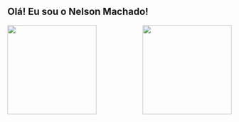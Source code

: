 ##   Olá! Eu sou o Nelson Machado!

<!-- GitHub Stats below -->
<a href="https://github.com/Nelsonmachado97/github-readme-stats">
<img height=200 align="center" src="https://github-readme-stats.vercel.app/api?username=Nelsonmachado97&show_icons=true&theme=transparent" />
</a>

<!-- Top langs (Rank de linguagens) -->
<a href="https://github.com/Nelsonmachado97/github-readme-stats">
<img height=200 align="right" src="https://github-readme-stats.vercel.app/api/top-langs/?username=Nelsonmachado97&size_weight=0.5&count_weight=0.5&langs_count=4&theme=transparent" />
</a>
